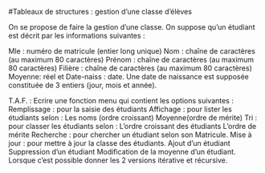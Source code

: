 #Tableaux de structures : gestion d’une classe d’élèves


On se propose de faire la gestion d’une classe. On suppose qu’un étudiant est décrit par les informations
suivantes :

Mle : numéro de matricule (entier long unique)
Nom : chaîne de caractères (au maximum 80 caractères)
Prénom : chaîne de caractères (au maximum 80 caractères)
Filière : chaîne de caractères (au maximum 80 caractères)
Moyenne: réel et
Date-naiss : date. Une date de naissance est supposée constituée de 3 entiers (jour, mois et année).


T.A.F. :
Ecrire une fonction menu qui contient les options suivantes :
Remplissage : pour la saisie des étudiants
Affichage : pour lister les étudiants selon :
Les noms (ordre croissant)
Moyenne(ordre de mérite)
Tri : pour classer les étudiants selon :
L’ordre croissant des étudiants
L’ordre de mérite
Recherche : pour chercher un étudiant selon son Matricule.
Mise à jour : pour mettre à jour la classe des étudiants.
Ajout d’un étudiant
Suppression d’un étudiant
Modification de la moyenne d’un étudiant.
Lorsque c’est possible donner les 2 versions itérative et récursive.
